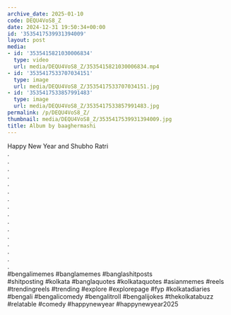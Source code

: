 ```yaml
---
archive_date: 2025-01-10
code: DEQU4VoS8_Z
date: 2024-12-31 19:50:34+00:00
id: '3535417539931394009'
layout: post
media:
- id: '3535415821030006834'
  type: video
  url: media/DEQU4VoS8_Z/3535415821030006834.mp4
- id: '3535417533707034151'
  type: image
  url: media/DEQU4VoS8_Z/3535417533707034151.jpg
- id: '3535417533857991483'
  type: image
  url: media/DEQU4VoS8_Z/3535417533857991483.jpg
permalink: /p/DEQU4VoS8_Z/
thumbnail: media/DEQU4VoS8_Z/3535417539931394009.jpg
title: Album by baaghermashi
---
```


Happy New Year and Shubho Ratri  
.  
.  
.  
.  
.  
.  
.  
.  
.  
.  
.  
.  
.  
.  
.  
.  
#bengalimemes #banglamemes #banglashitposts  
#shitposting #kolkata #banglaquotes #kolkataquotes #asianmemes #reels #trendingreels #trending #explore #explorepage #fyp #kolkatadiaries #bengali #bengalicomedy #bengalitroll #bengalijokes #thekolkatabuzz #relatable #comedy #happynewyear #happynewyear2025